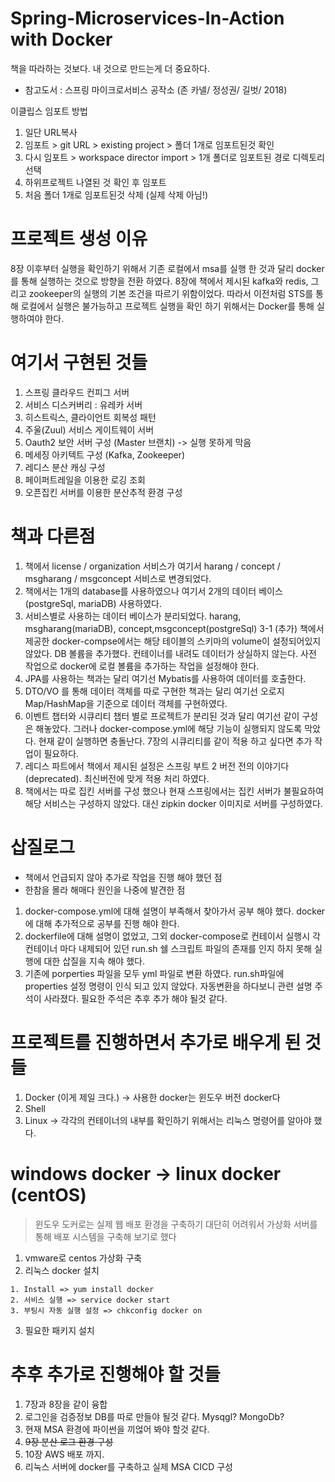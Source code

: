# Spring-Microservices-In-Action with Docker
책을 따라하는 것보다. 내 것으로 만드는게 더 중요하다.
* 참고도서 : 스프링 마이크로서비스 공작소 (존 카넬/ 정성권/ 길벗/ 2018)

이클립스 임포트 방법
1. 일단 URL복사
2. 임포트 > git URL > existing project > 폴더 1개로 임포트된것 확인
3. 다시 임포트 > workspace director import > 1개 폴더로 임포트된 경로 디렉토리 선택
4. 하위프로젝트 나열된 것 확인 후 임포트
5. 처음 폴더 1개로 임포트된것 삭제 (실제 삭제 아님!)

# 프로젝트 생성 이유
8장 이후부터 실행을 확인하기 위해서 기존 로컬에서 msa를 실행 한 것과 달리 docker를 통해 실행하는 것으로 방향을
전환 하였다. 8장에 책에서 제시된 kafka와 redis, 그리고 zookeeper의 실행의 기본 조건을 따르기 위함이었다.
따라서 이전처럼 STS를 통해 로컬에서 실행은 불가능하고 프로젝트 실행을 확인 하기 위해서는 Docker를 통해 실행하여야 한다.

# 여기서 구현된 것들
1. 스프링 클라우드 컨피그 서버
2. 서비스 디스커버리 : 유레카 서버
3. 히스트릭스, 클라이언트 회복성 패턴
4. 주울(Zuul) 서비스 게이트웨이 서버
5. Oauth2 보안 서버 구성 (Master 브랜치) -> 실행 못하게 막음
6. 메세징 아키텍트 구성 (Kafka, Zookeeper)
7. 레디스 분산 캐싱 구성
8. 페이퍼트레일을 이용한 로깅 조회
9. 오픈집킨 서버를 이용한 분산추적 환경 구성 

# 책과 다른점
1. 책에서 license / organization 서비스가 여기서 harang / concept / msgharang / msgconcept 서비스로 변경되었다.
2. 책에서는 1개의 database를 사용하였으나 여기서 2개의 데이터 베이스(postgreSql, mariaDB) 사용하였다.
3. 서비스별로 사용하는 데이터 베이스가 분리되었다. harang, msgharang(mariaDB), concept,msgconcept(postgreSql)
  3-1 (추가) 책에서 제공한 docker-compse에서는 해당 테이블의 스키마의 volume이 설정되어있지 않았다. DB 볼륨을 추가했다. 
      컨테이너를 내려도 데이터가 상실하지 않는다. 사전 작업으로 docker에 로컬 볼륨을 추가하는 작업을 설정해야 한다.
4. JPA를 사용하는 책과는 달리 여기선 Mybatis를 사용하여 데이터를 호출한다.
5. DTO/VO 를 통해 데이터 객체를 따로 구현한 책과는 달리 여기선 오로지 Map/HashMap을 기준으로 데이터 객체를 구현하였다.
6. 이벤트 챕터와 시큐리티 챕터 별로 프로젝트가 분리된 것과 달리 여기선 같이 구성은 해놓았다. 그러나 docker-compose.yml에 해당 기능이 실행되지 않도록 막았다. 현재 같이 실행하면 충돌난다. 7장의 시큐리티를 같이 적용 하고 싶다면 추가 작업이 필요하다.
7. 레디스 파트에서 책에서 제시된 설정은 스프링 부트 2 버전 전의 이야기다(deprecated). 최신버전에 맞게 적용 처리 하였다.
8. 책에서는 따로 집킨 서버를 구성 했으나 현재 스프링에서는 집킨 서버가 불필요하여 해당 서비스는 구성하지 않았다. 대신 zipkin docker 이미지로 서버를 구성하였다.

# 삽질로그 
* 책에서 언급되지 않아 추가로 작업을 진행 해야 했던 점
* 한참을 몰라 해매다 원인을 나중에 발견한 점
1. docker-compose.yml에 대해 설명이 부족해서 찾아가서 공부 해야 했다. docker에 대해 추가적으로 공부를 진행 해야 한다.
2. dockerfile에 대해 설명이 없었고, 그외 docker-compose로 컨테이서 실행시 각 컨테이너 마다 내제되어 있던 run.sh 쉘 스크립트 파일의
존재를 인지 하지 못해 실행에 대한 삽질을 지속 해야 했다.
3. 기존에 porperties 파일을 모두 yml 파일로 변환 하였다. run.sh파일에 properties 설정 명령이 인식 되고 있지 않았다. 자동변환을 하다보니 관련 설명 주석이 사라졌다. 필요한 주석은 추후 추가 해야 될것 같다.

# 프로젝트를 진행하면서 추가로 배우게 된 것들
1. Docker (이게 제일 크다.) -> 사용한 docker는 윈도우 버전 docker다
2. Shell
3. Linux -> 각각의 컨테이너의 내부를 확인하기 위해서는 리눅스 명령어를 알아야 했다.

# windows docker -> linux docker (centOS)
> 윈도우 도커로는 실제 웹 배포 환경을 구축하기 대단히 어려워서 가상화 서버를 통해 배포 시스템을 구축해 보기로 했다

1. vmware로 centos 가상화 구축
2. 리눅스 docker 설치
  ```
  1. Install => yum install docker
  2. 서비스 실행 => service docker start
  3. 부팅시 자동 실행 설정 => chkconfig docker on
  ```
3. 필요한 패키지 설치 

# 추후 추가로 진행해야 할 것들
1. 7장과 8장을 같이 융합
2. 로그인을 검증정보 DB를 따로 만들야 될것 같다. Mysqgl? MongoDb?
3. 현재 MSA 환경에 파이썬을 끼얺어 봐야 할것 같다.
4. ~~9장 분산 로그 환경 구성~~
5. 10장 AWS 배포 까지.
6. 리눅스 서버에 docker를 구축하고 실제 MSA CICD 구성


